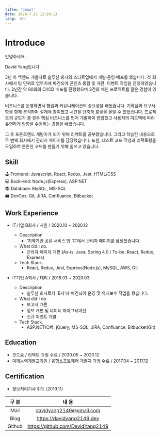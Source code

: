 ```yaml
---
title: 'about'
date: 2020-7-23 12:20:13
lang: 'en'
---
```


# Introduce

안녕하세요.

David Yang입니다.

3년 차 백엔드 개발자로 솔루션 회사와 스타트업에서 개발·운영·배포를 했습니다. 첫 회사에서 팀 단위로 업무지에 파견되어 콘텐츠 통합 및 개편, 이벤트 작업을 진행하였습니다. 2년간 약 60회의 CI/CD 배포를 진행했으며 3건의 메인 프로젝트를 맡은 경험이 있습니다.

비즈니스를 운영하면서 협업과 커뮤니케이션의 중요성을 배웠습니다. 기획팀과 요구사항을 함께 분석하며 설계에 참여했고 시간을 단축해 효율을 올릴 수 있었습니다. 프로젝트의 규모가 클 경우 핵심 비즈니스를 먼저 개발하여 런칭했고 사용자의 피드백에 따라 유연하게 방향을 수정하는 경험을 배웠습니다.

그 후 프론트엔드 개발자가 되기 위해 리액트를 공부했습니다. 그리고 학습한 내용으로 두 번째 회사에서 관리자 페이지를 담당했습니다. 또한, 테스트 코드 작성과 리팩토링을 도입하여 튼튼한 코드를 만들기 위해 힘쓰고 있습니다.

## Skill

🕹️ Frontend: Javascript, React, Redux, Jest, HTML/CSS  
💻 Back-end: Node.js(Express), ASP.NET  
📚 Database: MySQL, MS-SQL  
🖨️ DevOps: Git, JIRA, Confluance, Bitbucket

## Work Experience

- IT기업 B회사 / 사원 / 2020.10 ~ 2020.12

  - Description
    - ‘지역기반 공유 서비스’인 ‘C'에서 관리자 페이지를 담당했습니다.
  - What did I do.
    - 관리자 페이지 개편 (As-is: Java, Spring 4.0 / To-be: React, Redux, Express)
  - Tech Stack.
    - React, Redux, Jest, Express(Node.js), MySQL, AWS, Git

- IT기업 A회사 / 대리 / 2018.03 ~ 2020.03

  - Description
    - 솔루션 회사로서 'B사'에 파견되어 운영 및 유지보수 작업을 했습니다.
  - What did I do.
    - 보고서 개편
    - 정보 개편 및 데이터 마이그레이션
    - 신규 이벤트 개발
  - Tech Stack.
    - ASP.NET(C#), jQuery, MS-SQL, JIRA, Confluance, Bitbucket(Git)

## Education

- 코드숨 / 리액트 과정 수료 / 2020.09 ~ 2020.12
- 미래능력개발교육원 / 융합소프트웨어 개발자 과정 수료 / 2017.04 ~ 2017.12

## Certification

- 정보처리기사 취득 (2019.11)

| 구 분  |              내 용               |
| :----: | :------------------------------: |
|  Mail  |     davidyang2149@gmail.com      |
|  Blog  |    https://davidyang2149.dev     |
| Github | https://github.com/DavidYang2149 |
